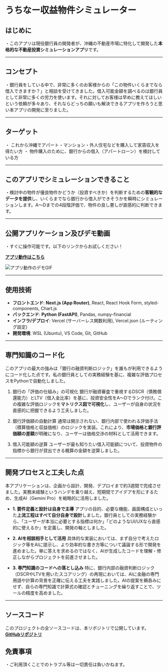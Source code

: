 # うちなー収益物件シミュレーター

## はじめに
・このアプリは現役銀行員の開発者が、沖縄の不動産市場に特化して開発した**本格的な不動産投資シミュレーションアプリ**です。

---
## コンセプト
・銀行員をしている中で、非常に多くのお客様からの「この物件いくらまでなら借入できますか？」と相談を受けてきました。借入可能金額を調べるのは銀行員として非常に多くの労力を使います。それに対してお客様は早めに教えてほしいという依頼が多々あり、それならどっちの願いも解決できるアプリを作ろうと思い本アプリの開発に至りました。

---
## ターゲット
・ これから沖縄でアパート・マンション・外人住宅などを購入して家賃収入を得たい方
・ 物件購入のために、銀行からの借入（アパートローン）を検討している方

---
## このアプリでシミュレーションできること
・検討中の物件が優良物件かどうか（投資すべきか）を判断するための**客観的なデータを提供**し、いくらまでなら銀行から借入ができそうかを瞬時にシミュレーションします。A～Dまでの4段階評価で、物件の良し悪しが直感的に判断できます。

---
## 公開アプリケーション及びデモ動画

・すぐに操作可能です。以下のリンクからお試しください！

**[アプリ動作はこちら](https://uchina-investment-sim-te39-git-main-ks-projects-b391e0c2.vercel.app/)**

![アプリ動作のデモGIF](demo.gif)

---
##  使用技術

* **フロントエンド**: **Next.js (App Router)**, React, React Hook Form, styled-components, Chart.js
* **バックエンド**: **Python (FastAPI)**, Pandas, numpy-financial
* **インフラ/デプロイ**: Vercel (サーバーレス関数利用), Vercel.json (ルーティング設定)
* **開発環境**: WSL (Ubuntu), VS Code, Git, GitHub

---
## 専門知識のコード化

このアプリの最大の強みは「銀行の融資判断ロジック」を誰もが利用できるようにコード化した点です。私の銀行員としての実務経験を基に、複雑な評価プロセスをPythonで自動化しました。

1. 銀行の「評価の仕組み」の可視化
銀行が融資審査で重視するDSCR（債務償還能力）とLTV（借入金比率）を基に、投資安全性をA〜Dでランク付け。この複雑な評価ロジックを**マトリクス図で可視化**し、ユーザーが自身の状況を直感的に把握できるよう工夫しました。

2. 銀行評価額の自動計算
通常は開示されない、銀行内部で使われる評価手法（積算価格と収益価格）のロジックを実装。これにより、**市場価格と銀行評価額の差額**が明確になり、ユーザーは価格交渉の材料として活用できます。

3. 借入可能額の逆算
ユーザーが最も知りたい借入可能額について、投資物件の指標から銀行が貸出できる概算の金額を逆算しました。

---
## 開発プロセスと工夫した点

本アプリケーションは、企画から設計、開発、デプロイまで約3週間で完成させました。実務未経験というハンデを乗り越え、短期間でアイデアを形にするため、生成AI（Gemini Pro）を戦略的に活用しました。

* **1. 要件定義と設計は自身で主導**
    アプリの目的、必要な機能、画面構成といった**上流工程はすべて自分自身で設計**しました。銀行員としての実務経験から、「ユーザーが本当に必要とする指標は何か」「どのようなUI/UXなら直感的に使えるか」を定義し、開発の軸としました。

* **2. AIを相談相手として活用**
    具体的な実装においては、まず自分で考えたロジック等をAIに提示し、より効率的な書き方等について議論する形で開発を進めました。単に答えを求めるのではなく、AIが生成したコードを理解・修正しながらプロジェクトを前進させました。

* **3. 専門知識のコードへの落とし込み**
    特に、銀行内部の融資判断ロジック（DSCRやLTVを用いたスコアリング）の再現においては、AIに金融の専門用語や計算の背景を正確に伝える工夫を実践しました。AIの提案を鵜呑みにせず、自らの専門知識で計算式の確認とチューニングを繰り返すことで、ツールの精度を高めました。

---
## ソースコード

このプロジェクトの全ソースコードは、本リポジトリで公開しています。
[**GitHubリポジトリ**](https://github.com/k213009/uchina-investment-sim)

## 免責事項
・ご利用頂くことでのトラブル等は一切責任は負いかねます。